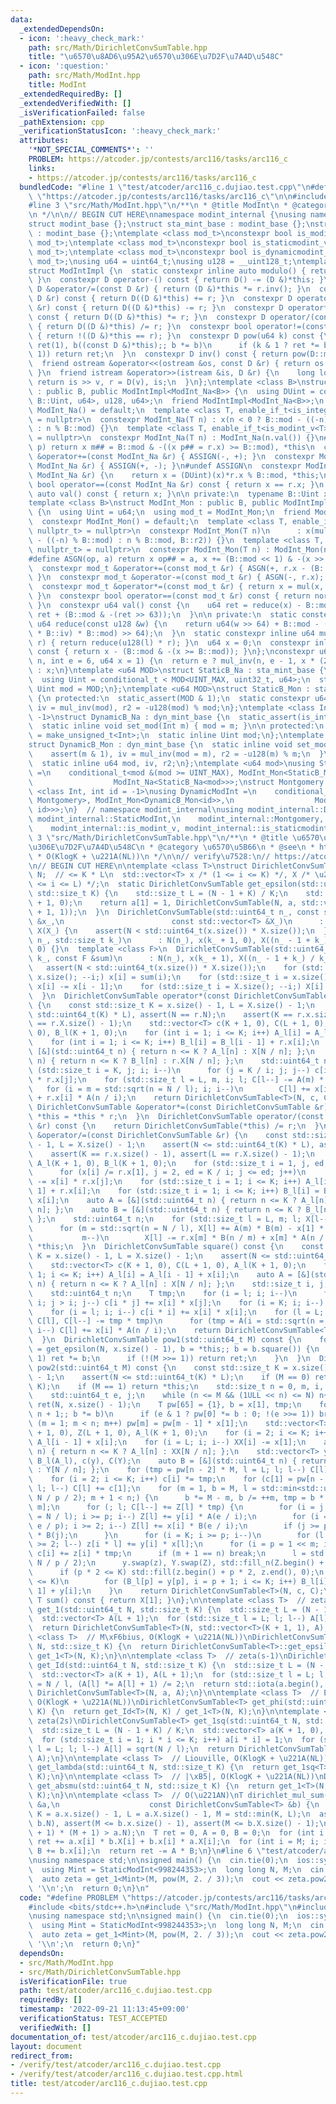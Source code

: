 ```yaml
---
data:
  _extendedDependsOn:
  - icon: ':heavy_check_mark:'
    path: src/Math/DirichletConvSumTable.hpp
    title: "\u6570\u8AD6\u95A2\u6570\u306E\u7D2F\u7A4D\u548C"
  - icon: ':question:'
    path: src/Math/ModInt.hpp
    title: ModInt
  _extendedRequiredBy: []
  _extendedVerifiedWith: []
  _isVerificationFailed: false
  _pathExtension: cpp
  _verificationStatusIcon: ':heavy_check_mark:'
  attributes:
    '*NOT_SPECIAL_COMMENTS*': ''
    PROBLEM: https://atcoder.jp/contests/arc116/tasks/arc116_c
    links:
    - https://atcoder.jp/contests/arc116/tasks/arc116_c
  bundledCode: "#line 1 \"test/atcoder/arc116_c.dujiao.test.cpp\"\n#define PROBLEM\
    \ \"https://atcoder.jp/contests/arc116/tasks/arc116_c\"\n\n#include <bits/stdc++.h>\n\
    #line 3 \"src/Math/ModInt.hpp\"\n/**\n * @title ModInt\n * @category \u6570\u5B66\
    \n */\n\n// BEGIN CUT HERE\nnamespace modint_internal {\nusing namespace std;\n\
    struct modint_base {};\nstruct sta_mint_base : modint_base {};\nstruct dyn_mint_base\
    \ : modint_base {};\ntemplate <class mod_t>\nconstexpr bool is_modint_v = is_base_of_v<modint_base,\
    \ mod_t>;\ntemplate <class mod_t>\nconstexpr bool is_staticmodint_v = is_base_of_v<sta_mint_base,\
    \ mod_t>;\ntemplate <class mod_t>\nconstexpr bool is_dynamicmodint_v = is_base_of_v<dyn_mint_base,\
    \ mod_t>;\nusing u64 = uint64_t;\nusing u128 = __uint128_t;\ntemplate <class D>\n\
    struct ModIntImpl {\n  static constexpr inline auto modulo() { return D::mod;\
    \ }\n  constexpr D operator-() const { return D() -= (D &)*this; }\n  constexpr\
    \ D &operator/=(const D &r) { return (D &)*this *= r.inv(); }\n  constexpr D operator+(const\
    \ D &r) const { return D((D &)*this) += r; }\n  constexpr D operator-(const D\
    \ &r) const { return D((D &)*this) -= r; }\n  constexpr D operator*(const D &r)\
    \ const { return D((D &)*this) *= r; }\n  constexpr D operator/(const D &r) const\
    \ { return D((D &)*this) /= r; }\n  constexpr bool operator!=(const D &r) const\
    \ { return !((D &)*this == r); }\n  constexpr D pow(u64 k) const {\n    for (D\
    \ ret(1), b((const D &)*this);; b *= b)\n      if (k & 1 ? ret *= b : 0; !(k >>=\
    \ 1)) return ret;\n  }\n  constexpr D inv() const { return pow(D::mod - 2); }\n\
    \  friend ostream &operator<<(ostream &os, const D &r) { return os << r.val();\
    \ }\n  friend istream &operator>>(istream &is, D &r) {\n    long long v;\n   \
    \ return is >> v, r = D(v), is;\n  }\n};\ntemplate <class B>\nstruct ModInt_Na\
    \ : public B, public ModIntImpl<ModInt_Na<B>> {\n  using DUint = conditional_t<is_same_v<typename\
    \ B::Uint, u64>, u128, u64>;\n  friend ModIntImpl<ModInt_Na<B>>;\n  constexpr\
    \ ModInt_Na() = default;\n  template <class T, enable_if_t<is_integral_v<T>, nullptr_t>\
    \ = nullptr>\n  constexpr ModInt_Na(T n) : x(n < 0 ? B::mod - ((-n) % B::mod)\
    \ : n % B::mod) {}\n  template <class T, enable_if_t<is_modint_v<T>, nullptr_t>\
    \ = nullptr>\n  constexpr ModInt_Na(T n) : ModInt_Na(n.val()) {}\n#define ASSIGN(m,\
    \ p) return x m## = B::mod & -((x p## = r.x) >= B::mod), *this\n  constexpr ModInt_Na\
    \ &operator+=(const ModInt_Na &r) { ASSIGN(-, +); }\n  constexpr ModInt_Na &operator-=(const\
    \ ModInt_Na &r) { ASSIGN(+, -); }\n#undef ASSIGN\n  constexpr ModInt_Na &operator*=(const\
    \ ModInt_Na &r) {\n    return x = (DUint)(x)*r.x % B::mod, *this;\n  }\n  constexpr\
    \ bool operator==(const ModInt_Na &r) const { return x == r.x; }\n  constexpr\
    \ auto val() const { return x; }\n\n private:\n  typename B::Uint x = 0;\n};\n\
    template <class B>\nstruct ModInt_Mon : public B, public ModIntImpl<ModInt_Mon<B>>\
    \ {\n  using Uint = u64;\n  using mod_t = ModInt_Mon;\n  friend ModIntImpl<ModInt_Mon<B>>;\n\
    \  constexpr ModInt_Mon() = default;\n  template <class T, enable_if_t<is_integral_v<T>,\
    \ nullptr_t> = nullptr>\n  constexpr ModInt_Mon(T n)\n      : x(mul(n < 0 ? B::mod\
    \ - ((-n) % B::mod) : n % B::mod, B::r2)) {}\n  template <class T, enable_if_t<is_modint_v<T>,\
    \ nullptr_t> = nullptr>\n  constexpr ModInt_Mon(T n) : ModInt_Mon(n.val()) {}\n\
    #define ASGN(op, a) return x op## = a, x += (B::mod << 1) & -(x >> 63), *this\n\
    \  constexpr mod_t &operator+=(const mod_t &r) { ASGN(+, r.x - (B::mod << 1));\
    \ }\n  constexpr mod_t &operator-=(const mod_t &r) { ASGN(-, r.x); }\n#undef ASGN\n\
    \  constexpr mod_t &operator*=(const mod_t &r) { return x = mul(x, r.x), *this;\
    \ }\n  constexpr bool operator==(const mod_t &r) const { return norm() == r.norm();\
    \ }\n  constexpr u64 val() const {\n    u64 ret = reduce(x) - B::mod;\n    return\
    \ ret + (B::mod & -(ret >> 63));\n  }\n\n private:\n  static constexpr inline\
    \ u64 reduce(const u128 &w) {\n    return u64(w >> 64) + B::mod - ((u128(u64(w)\
    \ * B::iv) * B::mod) >> 64);\n  }\n  static constexpr inline u64 mul(u64 l, u64\
    \ r) { return reduce(u128(l) * r); }\n  u64 x = 0;\n  constexpr inline u64 norm()\
    \ const { return x - (B::mod & -(x >= B::mod)); }\n};\nconstexpr u64 mul_inv(u64\
    \ n, int e = 6, u64 x = 1) {\n  return e ? mul_inv(n, e - 1, x * (2 - x * n))\
    \ : x;\n}\ntemplate <u64 MOD>\nstruct StaticB_Na : sta_mint_base {\n protected:\n\
    \  using Uint = conditional_t < MOD<UINT_MAX, uint32_t, u64>;\n  static constexpr\
    \ Uint mod = MOD;\n};\ntemplate <u64 MOD>\nstruct StaticB_Mon : sta_mint_base\
    \ {\n protected:\n  static_assert(MOD & 1);\n  static constexpr u64 mod = MOD,\
    \ iv = mul_inv(mod), r2 = -u128(mod) % mod;\n};\ntemplate <class Int, int id =\
    \ -1>\nstruct DynamicB_Na : dyn_mint_base {\n  static_assert(is_integral_v<Int>);\n\
    \  static inline void set_mod(Int m) { mod = m; }\n\n protected:\n  using Uint\
    \ = make_unsigned_t<Int>;\n  static inline Uint mod;\n};\ntemplate <int id>\n\
    struct DynamicB_Mon : dyn_mint_base {\n  static inline void set_mod(u64 m) {\n\
    \    assert(m & 1), iv = mul_inv(mod = m), r2 = -u128(m) % m;\n  }\n\n protected:\n\
    \  static inline u64 mod, iv, r2;\n};\ntemplate <u64 mod>\nusing StaticModInt\
    \ =\n    conditional_t<mod &(mod >= UINT_MAX), ModInt_Mon<StaticB_Mon<mod>>,\n\
    \                  ModInt_Na<StaticB_Na<mod>>>;\nstruct Montgomery {};\ntemplate\
    \ <class Int, int id = -1>\nusing DynamicModInt =\n    conditional_t<is_same_v<Int,\
    \ Montgomery>, ModInt_Mon<DynamicB_Mon<id>>,\n                  ModInt_Na<DynamicB_Na<Int,\
    \ id>>>;\n}  // namespace modint_internal\nusing modint_internal::DynamicModInt,\
    \ modint_internal::StaticModInt,\n    modint_internal::Montgomery, modint_internal::is_dynamicmodint_v,\n\
    \    modint_internal::is_modint_v, modint_internal::is_staticmodint_v;\n#line\
    \ 3 \"src/Math/DirichletConvSumTable.hpp\"\n/**\n * @title \u6570\u8AD6\u95A2\u6570\
    \u306E\u7D2F\u7A4D\u548C\n * @category \u6570\u5B66\n * @see\n * https://maspypy.com/dirichlet-%E7%A9%8D%E3%81%A8%E3%80%81%E6%95%B0%E8%AB%96%E9%96%A2%E6%95%B0%E3%81%AE%E7%B4%AF%E7%A9%8D%E5%92%8C\n\
    \ * O(KlogK + \u221A(NL))\n */\n\n// verify\u7528:\n// https://atcoder.jp/contests/xmascon19/tasks/xmascon19_d\n\
    \n// BEGIN CUT HERE\n\ntemplate <class T>\nstruct DirichletConvSumTable {\n  std::uint64_t\
    \ N;  // <= K * L\n  std::vector<T> x /* (1 <= i <= K) */, X /* \u2211^{N/i} (1\
    \ <= i <= L) */;\n  static DirichletConvSumTable get_epsilon(std::uint64_t N,\
    \ std::size_t K) {\n    std::size_t L = (N - 1 + K) / K;\n    std::vector<T> a(K\
    \ + 1, 0);\n    return a[1] = 1, DirichletConvSumTable(N, a, std::vector<T>(L\
    \ + 1, 1));\n  }\n  DirichletConvSumTable(std::uint64_t n_, const std::vector<T>\
    \ &x_,\n                        const std::vector<T> &X_)\n      : N(n_), x(x_),\
    \ X(X_) {\n    assert(N < std::uint64_t(x.size()) * X.size());\n  }\n  DirichletConvSumTable(std::uint64_t\
    \ n_, std::size_t k_)\n      : N(n_), x(k_ + 1, 0), X((n_ - 1 + k_) / k_ + 1,\
    \ 0) {}\n  template <class F>\n  DirichletConvSumTable(std::uint64_t n_, std::size_t\
    \ k_, const F &sum)\n      : N(n_), x(k_ + 1), X((n_ - 1 + k_) / k_ + 1) {\n \
    \   assert(N < std::uint64_t(x.size()) * X.size());\n    for (std::size_t i =\
    \ x.size(); --i;) x[i] = sum(i);\n    for (std::size_t i = x.size(); --i > 1;)\
    \ x[i] -= x[i - 1];\n    for (std::size_t i = X.size(); --i;) X[i] = sum(N / i);\n\
    \  }\n  DirichletConvSumTable operator*(const DirichletConvSumTable &r) const\
    \ {\n    const std::size_t K = x.size() - 1, L = X.size() - 1;\n    assert(N <=\
    \ std::uint64_t(K) * L), assert(N == r.N);\n    assert(K == r.x.size() - 1), assert(L\
    \ == r.X.size() - 1);\n    std::vector<T> c(K + 1, 0), C(L + 1, 0), A_l(K + 1,\
    \ 0), B_l(K + 1, 0);\n    for (int i = 1; i <= K; i++) A_l[i] = A_l[i - 1] + x[i];\n\
    \    for (int i = 1; i <= K; i++) B_l[i] = B_l[i - 1] + r.x[i];\n    auto A =\
    \ [&](std::uint64_t n) { return n <= K ? A_l[n] : X[N / n]; };\n    auto B = [&](std::uint64_t\
    \ n) { return n <= K ? B_l[n] : r.X[N / n]; };\n    std::uint64_t n;\n    for\
    \ (std::size_t i = K, j; i; i--)\n      for (j = K / i; j; j--) c[i * j] += x[i]\
    \ * r.x[j];\n    for (std::size_t l = L, m, i; l; C[l--] -= A(m) * B(m))\n   \
    \   for (i = m = std::sqrt(n = N / l); i; i--)\n        C[l] += x[i] * B(n / i)\
    \ + r.x[i] * A(n / i);\n    return DirichletConvSumTable<T>(N, c, C);\n  }\n \
    \ DirichletConvSumTable &operator*=(const DirichletConvSumTable &r) {\n    return\
    \ *this = *this * r;\n  }\n  DirichletConvSumTable operator/(const DirichletConvSumTable\
    \ &r) const {\n    return DirichletConvSumTable(*this) /= r;\n  }\n  DirichletConvSumTable\
    \ &operator/=(const DirichletConvSumTable &r) {\n    const std::size_t K = x.size()\
    \ - 1, L = X.size() - 1;\n    assert(N <= std::uint64_t(K) * L), assert(N == r.N);\n\
    \    assert(K == r.x.size() - 1), assert(L == r.X.size() - 1);\n    std::vector<T>\
    \ A_l(K + 1, 0), B_l(K + 1, 0);\n    for (std::size_t i = 1, j, ed; i <= K; i++)\n\
    \      for (x[i] /= r.x[1], j = 2, ed = K / i; j <= ed; j++)\n        x[i * j]\
    \ -= x[i] * r.x[j];\n    for (std::size_t i = 1; i <= K; i++) A_l[i] = A_l[i -\
    \ 1] + r.x[i];\n    for (std::size_t i = 1; i <= K; i++) B_l[i] = B_l[i - 1] +\
    \ x[i];\n    auto A = [&](std::uint64_t n) { return n <= K ? A_l[n] : r.X[N /\
    \ n]; };\n    auto B = [&](std::uint64_t n) { return n <= K ? B_l[n] : X[N / n];\
    \ };\n    std::uint64_t n;\n    for (std::size_t l = L, m; l; X[l--] /= r.x[1])\n\
    \      for (m = std::sqrt(n = N / l), X[l] += A(m) * B(m) - x[1] * A(n); m > 1;\n\
    \           m--)\n        X[l] -= r.x[m] * B(n / m) + x[m] * A(n / m);\n    return\
    \ *this;\n  }\n  DirichletConvSumTable square() const {\n    const std::size_t\
    \ K = x.size() - 1, L = X.size() - 1;\n    assert(N <= std::uint64_t(K) * L);\n\
    \    std::vector<T> c(K + 1, 0), C(L + 1, 0), A_l(K + 1, 0);\n    for (int i =\
    \ 1; i <= K; i++) A_l[i] = A_l[i - 1] + x[i];\n    auto A = [&](std::uint64_t\
    \ n) { return n <= K ? A_l[n] : X[N / n]; };\n    std::size_t i, j, l = std::sqrt(K);\n\
    \    std::uint64_t n;\n    T tmp;\n    for (i = l; i; i--)\n      for (j = K /\
    \ i; j > i; j--) c[i * j] += x[i] * x[j];\n    for (i = K; i; i--) c[i] += c[i];\n\
    \    for (i = l; i; i--) c[i * i] += x[i] * x[i];\n    for (l = L; l; C[l] +=\
    \ C[l], C[l--] -= tmp * tmp)\n      for (tmp = A(i = std::sqrt(n = N / l)); i;\
    \ i--) C[l] += x[i] * A(n / i);\n    return DirichletConvSumTable<T>(N, c, C);\n\
    \  }\n  DirichletConvSumTable pow1(std::uint64_t M) const {\n    for (auto ret\
    \ = get_epsilon(N, x.size() - 1), b = *this;; b = b.square()) {\n      if (M &\
    \ 1) ret *= b;\n      if (!(M >>= 1)) return ret;\n    }\n  }\n  DirichletConvSumTable\
    \ pow2(std::uint64_t M) const {\n    const std::size_t K = x.size() - 1, L = X.size()\
    \ - 1;\n    assert(N <= std::uint64_t(K) * L);\n    if (M == 0) return get_epsilon(N,\
    \ K);\n    if (M == 1) return *this;\n    std::size_t n = 0, m, i, l, p = 2;\n\
    \    std::uint64_t e, j;\n    while (n <= M && (1ULL << n) <= N) n++;\n    DirichletConvSumTable\
    \ ret(N, x.size() - 1);\n    T pw[65] = {1}, b = x[1], tmp;\n    for (e = M -\
    \ n + 1;; b *= b)\n      if (e & 1 ? pw[0] *= b : 0; !(e >>= 1)) break;\n    for\
    \ (m = 1; m < n; m++) pw[m] = pw[m - 1] * x[1];\n    std::vector<T> XX(X), z(K\
    \ + 1, 0), Z(L + 1, 0), A_l(K + 1, 0);\n    for (i = 2; i <= K; i++) A_l[i] =\
    \ A_l[i - 1] + x[i];\n    for (i = L; i; i--) XX[i] -= x[1];\n    auto A = [&](std::uint64_t\
    \ n) { return n <= K ? A_l[n] : XX[N / n]; };\n    std::vector<T> y(x), Y(XX),\
    \ B_l(A_l), c(y), C(Y);\n    auto B = [&](std::uint64_t n) { return n <= K ? B_l[n]\
    \ : Y[N / n]; };\n    for (tmp = pw[n - 2] * M, l = L; l; l--) C[l] *= tmp;\n\
    \    for (i = 2; i <= K; i++) c[i] *= tmp;\n    for (c[1] = pw[n - 1], l = L;\
    \ l; l--) C[l] += c[1];\n    for (m = 1, b = M, l = std::min<std::uint64_t>(L,\
    \ N / p / 2); m + 1 < n;) {\n      b *= M - m, b /= ++m, tmp = b * pw[n - 1 -\
    \ m];\n      for (; l; C[l--] += Z[l] * tmp) {\n        for (i = j = std::sqrt(e\
    \ = N / l); i >= p; i--) Z[l] += y[i] * A(e / i);\n        for (i = std::min(j,\
    \ e / p); i >= 2; i--) Z[l] += x[i] * B(e / i);\n        if (j >= p) Z[l] -= A(j)\
    \ * B(j);\n      }\n      for (i = K; i >= p; i--)\n        for (l = K / i; l\
    \ >= 2; l--) z[i * l] += y[i] * x[l];\n      for (i = p = 1 << m; i <= K; i++)\
    \ c[i] += z[i] * tmp;\n      if (m + 1 == n) break;\n      l = std::min<std::uint64_t>(L,\
    \ N / p / 2);\n      y.swap(z), Y.swap(Z), std::fill_n(Z.begin() + 1, l, 0);\n\
    \      if (p * 2 <= K) std::fill(z.begin() + p * 2, z.end(), 0);\n      if (p\
    \ <= K)\n        for (B_l[p] = y[p], i = p + 1; i <= K; i++) B_l[i] = B_l[i -\
    \ 1] + y[i];\n    }\n    return DirichletConvSumTable<T>(N, c, C);\n  }\n  inline\
    \ T sum() const { return X[1]; }\n};\n\ntemplate <class T>  // zeta(s)\nDirichletConvSumTable<T>\
    \ get_1(std::uint64_t N, std::size_t K) {\n  std::size_t L = (N - 1 + K) / K;\n\
    \  std::vector<T> A(L + 1);\n  for (std::size_t l = L; l; l--) A[l] = N / l;\n\
    \  return DirichletConvSumTable<T>(N, std::vector<T>(K + 1, 1), A);\n}\n\ntemplate\
    \ <class T>  // M\xF6bius, O(KlogK + \u221A(NL))\nDirichletConvSumTable<T> get_mu(std::uint64_t\
    \ N, std::size_t K) {\n  return DirichletConvSumTable<T>::get_epsilon(N, K) /\
    \ get_1<T>(N, K);\n}\n\ntemplate <class T>  // zeta(s-1)\nDirichletConvSumTable<T>\
    \ get_Id(std::uint64_t N, std::size_t K) {\n  std::size_t L = (N - 1 + K) / K;\n\
    \  std::vector<T> a(K + 1), A(L + 1);\n  for (std::size_t l = L; l; l--) A[l]\
    \ = N / l, (A[l] *= A[l] + 1) /= 2;\n  return std::iota(a.begin(), a.end(), 0),\
    \ DirichletConvSumTable<T>(N, a, A);\n}\n\ntemplate <class T>  // Euler's totient,\
    \ O(KlogK + \u221A(NL))\nDirichletConvSumTable<T> get_phi(std::uint64_t N, std::size_t\
    \ K) {\n  return get_Id<T>(N, K) / get_1<T>(N, K);\n}\n\ntemplate <class T>  //\
    \ zeta(2s)\nDirichletConvSumTable<T> get_1sq(std::uint64_t N, std::size_t K) {\n\
    \  std::size_t L = (N - 1 + K) / K;\n  std::vector<T> a(K + 1, 0), A(L + 1);\n\
    \  for (std::size_t i = 1; i * i <= K; i++) a[i * i] = 1;\n  for (std::size_t\
    \ l = L; l; l--) A[l] = sqrt(N / l);\n  return DirichletConvSumTable<T>(N, a,\
    \ A);\n}\n\ntemplate <class T>  // Liouville, O(KlogK + \u221A(NL))\nDirichletConvSumTable<T>\
    \ get_lambda(std::uint64_t N, std::size_t K) {\n  return get_1sq<T>(N, K) / get_1<T>(N,\
    \ K);\n}\n\ntemplate <class T>  // |\xB5|, O(KlogK + \u221A(NL))\nDirichletConvSumTable<T>\
    \ get_absmu(std::uint64_t N, std::size_t K) {\n  return get_1<T>(N, K) / get_1sq<T>(N,\
    \ K);\n}\n\ntemplate <class T>  // O(\u221AN)\nT dirichlet_mul_sum(const DirichletConvSumTable<T>\
    \ &a,\n                    const DirichletConvSumTable<T> &b) {\n  const std::size_t\
    \ K = a.x.size() - 1, L = a.X.size() - 1, M = std::min(K, L);\n  assert(a.N ==\
    \ b.N), assert(M <= b.x.size() - 1), assert(M <= b.X.size() - 1);\n  assert(std::uint64_t(M\
    \ + 1) * (M + 1) > a.N);\n  T ret = 0, A = 0, B = 0;\n  for (int i = M; i; i--)\
    \ ret += a.x[i] * b.X[i] + b.x[i] * a.X[i];\n  for (int i = M; i; i--) A += a.x[i],\
    \ B += b.x[i];\n  return ret -= A * B;\n}\n#line 6 \"test/atcoder/arc116_c.dujiao.test.cpp\"\
    \nusing namespace std;\n\nsigned main() {\n  cin.tie(0);\n  ios::sync_with_stdio(0);\n\
    \  using Mint = StaticModInt<998244353>;\n  long long N, M;\n  cin >> N >> M;\n\
    \  auto zeta = get_1<Mint>(M, pow(M, 2. / 3));\n  cout << zeta.pow2(N).sum() <<\
    \ '\\n';\n  return 0;\n}\n"
  code: "#define PROBLEM \"https://atcoder.jp/contests/arc116/tasks/arc116_c\"\n\n\
    #include <bits/stdc++.h>\n#include \"src/Math/ModInt.hpp\"\n#include \"src/Math/DirichletConvSumTable.hpp\"\
    \nusing namespace std;\n\nsigned main() {\n  cin.tie(0);\n  ios::sync_with_stdio(0);\n\
    \  using Mint = StaticModInt<998244353>;\n  long long N, M;\n  cin >> N >> M;\n\
    \  auto zeta = get_1<Mint>(M, pow(M, 2. / 3));\n  cout << zeta.pow2(N).sum() <<\
    \ '\\n';\n  return 0;\n}"
  dependsOn:
  - src/Math/ModInt.hpp
  - src/Math/DirichletConvSumTable.hpp
  isVerificationFile: true
  path: test/atcoder/arc116_c.dujiao.test.cpp
  requiredBy: []
  timestamp: '2022-09-21 11:13:45+09:00'
  verificationStatus: TEST_ACCEPTED
  verifiedWith: []
documentation_of: test/atcoder/arc116_c.dujiao.test.cpp
layout: document
redirect_from:
- /verify/test/atcoder/arc116_c.dujiao.test.cpp
- /verify/test/atcoder/arc116_c.dujiao.test.cpp.html
title: test/atcoder/arc116_c.dujiao.test.cpp
---
```

